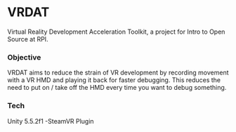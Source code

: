 # VRDAT
Virtual Reality Development Acceleration Toolkit, a project for Intro to Open Source at RPI.

### Objective
VRDAT aims to reduce the strain of VR development by recording movement with a VR HMD and playing it back for faster debugging. This reduces the need to put on / take off the HMD every time you want to debug something.

### Tech
Unity 5.5.2f1
-SteamVR Plugin
